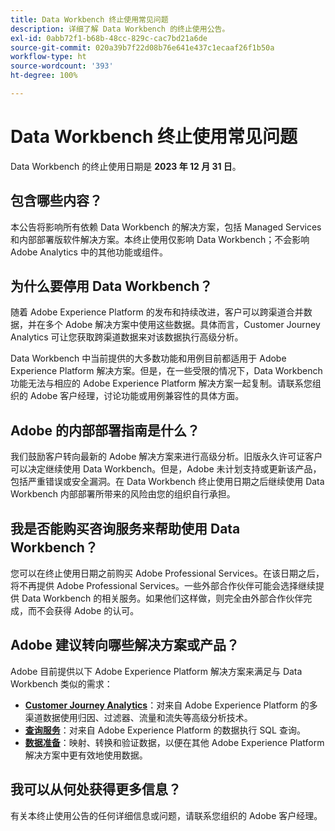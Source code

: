 ```yaml
---
title: Data Workbench 终止使用常见问题
description: 详细了解 Data Workbench 的终止使用公告。
exl-id: 0abb72f1-b68b-48cc-829c-cac7bd21a6de
source-git-commit: 020a39b7f22d08b76e641e437c1ecaaf26f1b50a
workflow-type: ht
source-wordcount: '393'
ht-degree: 100%

---
```


# Data Workbench 终止使用常见问题

Data Workbench 的终止使用日期是 **2023 年 12 月 31 日**。

## 包含哪些内容？

本公告将影响所有依赖 Data Workbench 的解决方案，包括 Managed Services 和内部部署版软件解决方案。本终止使用仅影响 Data Workbench；不会影响 Adobe Analytics 中的其他功能或组件。

## 为什么要停用 Data Workbench？

随着 Adobe Experience Platform 的发布和持续改进，客户可以跨渠道合并数据，并在多个 Adobe 解决方案中使用这些数据。具体而言，Customer Journey Analytics 可让您获取跨渠道数据来对该数据执行高级分析。

Data Workbench 中当前提供的大多数功能和用例目前都适用于 Adobe Experience Platform 解决方案。但是，在一些受限的情况下，Data Workbench 功能无法与相应的 Adobe Experience Platform 解决方案一起复制。请联系您组织的 Adobe 客户经理，讨论功能或用例兼容性的具体方面。

## Adobe 的内部部署指南是什么？

我们鼓励客户转向最新的 Adobe 解决方案来进行高级分析。旧版永久许可证客户可以决定继续使用 Data Workbench。但是，Adobe 未计划支持或更新该产品，包括严重错误或安全漏洞。在 Data Workbench 终止使用日期之后继续使用 Data Workbench 内部部署所带来的风险由您的组织自行承担。

## 我是否能购买咨询服务来帮助使用 Data Workbench？

您可以在终止使用日期之前购买 Adobe Professional Services。在该日期之后，将不再提供 Adobe Professional Services。一些外部合作伙伴可能会选择继续提供 Data Workbench 的相关服务。如果他们这样做，则完全由外部合作伙伴完成，而不会获得 Adobe 的认可。

## Adobe 建议转向哪些解决方案或产品？

Adobe 目前提供以下 Adobe Experience Platform 解决方案来满足与 Data Workbench 类似的需求：

* [**Customer Journey Analytics**](https://experienceleague.adobe.com/docs/analytics-platform/using/cja-landing.html)：对来自 Adobe Experience Platform 的多渠道数据使用归因、过滤器、流量和流失等高级分析技术。
* [**查询服务**](https://experienceleague.adobe.com/docs/experience-platform/query/home.html?lang=zh-Hans)：对来自 Adobe Experience Platform 的数据执行 SQL 查询。
* [**数据准备**](https://experienceleague.adobe.com/docs/experience-platform/data-prep/home.html?lang=zh-Hans)：映射、转换和验证数据，以便在其他 Adobe Experience Platform 解决方案中更有效地使用数据。

## 我可以从何处获得更多信息？

有关本终止使用公告的任何详细信息或问题，请联系您组织的 Adobe 客户经理。
